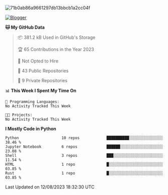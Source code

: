 ![71b0ab86a9661297db13bbcb1a2cc04f](https://github.com/haicheviet/haicheviet/assets/37202591/387d9d35-5a9c-47dd-b5cb-e74c3dcc652a)

[![Blogger](https://badgen.net/badge/my/blog/green?icon=awesome)](https://haicheviet.com/)

<!--START_SECTION:waka-->
**🐱 My GitHub Data** 

> 📦 381.2 kB Used in GitHub's Storage 
 > 
> 🏆 65 Contributions in the Year 2023
 > 
> 🚫 Not Opted to Hire
 > 
> 📜 43 Public Repositories 
 > 
> 🔑 9 Private Repositories 
 > 
📊 **This Week I Spent My Time On** 

```text
💬 Programming Languages: 
No Activity Tracked This Week

🐱‍💻 Projects: 
No Activity Tracked This Week
```

**I Mostly Code in Python** 

```text
Python                   10 repos            ██████████░░░░░░░░░░░░░░░   38.46 % 
Jupyter Notebook         6 repos             ██████░░░░░░░░░░░░░░░░░░░   23.08 % 
Shell                    3 repos             ███░░░░░░░░░░░░░░░░░░░░░░   11.54 % 
HTML                     1 repo              █░░░░░░░░░░░░░░░░░░░░░░░░   03.85 % 
Rust                     1 repo              █░░░░░░░░░░░░░░░░░░░░░░░░   03.85 % 
```




 Last Updated on 12/08/2023 18:32:30 UTC
<!--END_SECTION:waka-->
